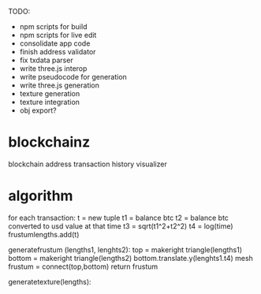 TODO:
 - npm scripts for build
 - npm scripts for live edit
 - consolidate app code
 - finish address validator
 - fix txdata parser
 - write three.js interop
 - write pseudocode for generation
 - write three.js generation
 - texture generation
 - texture integration
 - obj export?

# blockchainz
blockchain address transaction history visualizer 

# algorithm
for each transaction:
t = new tuple
t1 = balance btc
t2 = balance btc converted to usd value at that time
t3 = sqrt(t1^2+t2^2)
t4 = log(time)
frustumlengths.add(t)

generatefrustum (lengths1, lenghts2):
top = makeright triangle(lengths1)
bottom = makeright triangle(lengths2)
bottom.translate.y(lenghts1.t4)
mesh frustum = connect(top,bottom)
return frustum

generatetexture(lengths):
